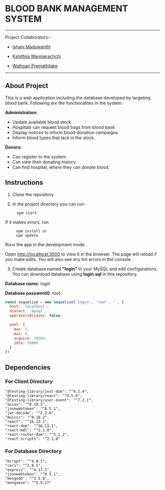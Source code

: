 # BLOOD BANK MANAGEMENT SYSTEM

- - -

Project Collaborators:-

- [Ishani Maduwanthi](https://github.com/ishaniMadhuwanthi)
+ [Kshithija Wanniarachchi](https://github.com/kshithi)
- [Wathsari Premathilake](https://github.com/wathsariPremathilaka)

-------------------

## About Project

This is a web application including the database developed by targeting blood bank. Following are the functionalites in the system.

**Administration:**

* Update available blood stock
* Hospitals can request blood bags from blood bank
* Display notices to inform blood donation campaigns
* Inform blood types that lack in the stock.

**Donors:**

* Can register to the system
* Can view their donating history
* Can find hospital, where they can donate blood.

## Instructions

1. Clone the repository
2. In the project directory you can run:
         
         npm start
          
If it makes errors, run 
         
         npm install or
         npm update
          
Runs the app in the development mode.

Open [http://localhost:3000](http://localhost:3000) to view it in the browser. The page will reload if you make edits. You will also see any lint errors in the console.

3. Create database named **"login"** in your MySQL and edit configurations. You can download database using **login.sql** in this repository.
 
 **Database name:** login
 
 **Database password0**: root

```JavaScript
const sequelize = new Sequelize('login', 'root', '', {
  host: 'localhost',
  dialect: 'mysql',
  operatorsAliases: false,

  pool: {
    max: 5,
    min: 0,
    acquire: 30000,
    idle: 10000
  }
})
```

## Dependencies

### For Client Directory
    "@testing-library/jest-dom": "^4.2.4",
    "@testing-library/react": "^9.5.0",
    "@testing-library/user-event": "^7.2.1",
    "axios": "^0.19.2",
    "jsonwebtoken": "^8.5.1",
    "jwt-decode": "^2.2.0",
    "muicss": "^0.10.2",
    "react": "^16.13.1",
    "react-dom": "^16.13.1",
    "react-mdl": "^2.1.0",
    "react-router-dom": "^5.1.2",
    "react-scripts": "^2.1.8"

### For Database Directory

    "bcrypt": "^4.0.1",
    "cors": "^2.8.5",
    "express": "^4.17.1",
    "jsonwebtoken": "^8.5.1",
    "mongodb": "^3.5.8",
    "mongoose": "^5.9.17"
